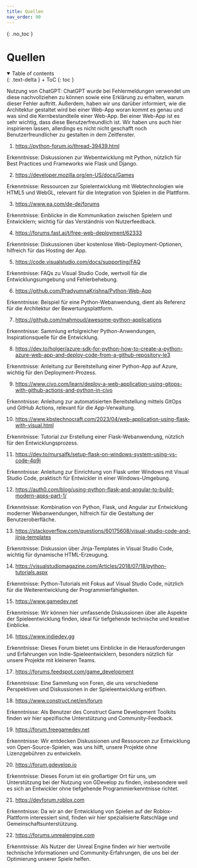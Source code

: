 ```yaml
---
title: Quellen
nav_order: 90
---
```



{: .no_toc }


# Quellen

<details open markdown="block">
{: .text-delta }
<summary>Table of contents</summary>
+ ToC
{: toc }
</details>


Nutzung von ChatGPT:
ChatGPT wurde bei Fehlermeldungen verwendet um diese nachvollziehen zu können sowie eine Erklärung zu erhalten, warum dieser Fehler auftritt. Außerdem, haben wir uns darüber informiert, wie die Architektur gestaltet wird bei einer Web-App woran kommt es genau und was sind die Kernbestandteile einer Web-App. Bei einer Web-App ist es sehr wichtig, dass diese Benutzerfreundlich ist. Wir haben uns auch hier inspirieren lassen, allerdings es nicht nicht geschafft noch Benutzerfreundlicher zu gestalten in dem Zeitfenster.




1. https://python-forum.io/thread-39439.html

Erkenntnisse: Diskussionen zur Webentwicklung mit Python, nützlich für Best Practices und Frameworks wie Flask und Django.

2. https://developer.mozilla.org/en-US/docs/Games

Erkenntnisse: Ressourcen zur Spielentwicklung mit Webtechnologien wie HTML5 und WebGL, relevant für die Integration von Spielen in die Plattform.

3. https://www.ea.com/de-de/forums

Erkenntnisse: Einblicke in die Kommunikation zwischen Spielern und Entwicklern; wichtig für das Verständnis von Nutzerfeedback.

4. https://forums.fast.ai/t/free-web-deployment/62333

Erkenntnisse: Diskussionen über kostenlose Web-Deployment-Optionen, hilfreich für das Hosting der App.

5. https://code.visualstudio.com/docs/supporting/FAQ
   
Erkenntnisse: FAQs zu Visual Studio Code, wertvoll für die Entwicklungsumgebung und Fehlerbehebung.

6. https://github.com/PradyumnaKrishna/Python-Web-App

Erkenntnisse: Beispiel für eine Python-Webanwendung, dient als Referenz für die Architektur der Bewertungsplattform.

7. https://github.com/mahmoud/awesome-python-applications
   
Erkenntnisse: Sammlung erfolgreicher Python-Anwendungen, Inspirationsquelle für die Entwicklung.

8. https://dev.to/holger/azure-sdk-for-python-how-to-create-a-python-azure-web-app-and-deploy-code-from-a-github-repository-le3
    
Erkenntnisse: Anleitung zur Bereitstellung einer Python-App auf Azure, wichtig für den Deployment-Prozess.

9. https://www.civo.com/learn/deploy-a-web-application-using-gitops-with-github-actions-and-python-in-civo

Erkenntnisse: Anleitung zur automatisierten Bereitstellung mittels GitOps und GitHub Actions, relevant für die App-Verwaltung.

10. https://www.kbstechnocraft.com/2023/04/web-application-using-flask-with-visual.html

Erkenntnisse: Tutorial zur Erstellung einer Flask-Webanwendung, nützlich für den Entwicklungsprozess.

11. https://dev.to/mursalfk/setup-flask-on-windows-system-using-vs-code-4p9j

Erkenntnisse: Anleitung zur Einrichtung von Flask unter Windows mit Visual Studio Code, praktisch für Entwickler in einer Windows-Umgebung.

12. https://auth0.com/blog/using-python-flask-and-angular-to-build-modern-apps-part-1/

Erkenntnisse: Kombination von Python, Flask, und Angular zur Entwicklung moderner Webanwendungen, hilfreich für die Gestaltung der Benutzeroberfläche.

13. https://stackoverflow.com/questions/60175608/visual-studio-code-and-jinja-templates

Erkenntnisse: Diskussion über Jinja-Templates in Visual Studio Code, wichtig für dynamische HTML-Erzeugung.

14. https://visualstudiomagazine.com/Articles/2018/07/18/python-tutorials.aspx

Erkenntnisse: Python-Tutorials mit Fokus auf Visual Studio Code, nützlich für die Weiterentwicklung der Programmierfähigkeiten.

15. https://www.gamedev.net

Erkenntnisse: Wir können hier umfassende Diskussionen über alle Aspekte der Spieleentwicklung finden, ideal für tiefgehende technische und kreative Einblicke.

16. https://www.indiedev.gg

Erkenntnisse: Dieses Forum bietet uns Einblicke in die Herausforderungen und Erfahrungen von Indie-Spieleentwicklern, besonders nützlich für unsere Projekte mit kleineren Teams.

17. https://forums.feedspot.com/game_development

Erkenntnisse: Eine Sammlung von Foren, die uns verschiedene Perspektiven und Diskussionen in der Spieleentwicklung eröffnen.

18. https://www.construct.net/en/forum

Erkenntnisse: Als Benutzer des Construct Game Development Toolkits finden wir hier spezifische Unterstützung und Community-Feedback.

19. https://forum.freegamedev.net

Erkenntnisse: Wir entdecken Diskussionen und Ressourcen zur Entwicklung von Open-Source-Spielen, was uns hilft, unsere Projekte ohne Lizenzgebühren zu entwickeln.

20. https://forum.gdevelop.io

Erkenntnisse: Dieses Forum ist ein großartiger Ort für uns, um Unterstützung bei der Nutzung von GDevelop zu finden, insbesondere weil es sich an Entwickler ohne tiefgehende Programmierkenntnisse richtet.

21. https://devforum.roblox.com

Erkenntnisse: Da wir an der Entwicklung von Spielen auf der Roblox-Plattform interessiert sind, finden wir hier spezialisierte Ratschläge und Gemeinschaftsunterstützung.

22. https://forums.unrealengine.com

Erkenntnisse: Als Nutzer der Unreal Engine finden wir hier wertvolle technische Informationen und Community-Erfahrungen, die uns bei der Optimierung unserer Spiele helfen.
